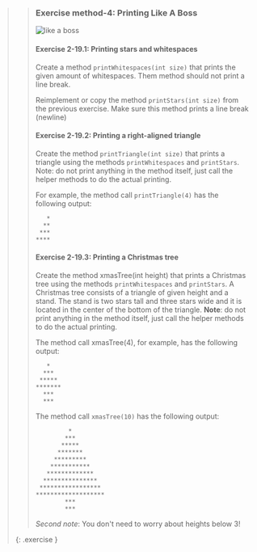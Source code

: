 >>### Exercise method-4: Printing Like A Boss
>> ![like a boss](images/4_likeaboss.png?right)
>>#### Exercise 2-19.1: Printing stars and whitespaces
>>
>>Create a method `printWhitespaces(int size)` that prints the given amount of whitespaces. Them method should not print a line break.
>>
>>Reimplement or copy the method `printStars(int size)` from the previous exercise. Make sure this method prints a line break (newline)
>>
>>#### Exercise 2-19.2: Printing a right-aligned triangle
>>
>>Create the method `printTriangle(int size)` that prints a triangle using the methods `printWhitespaces` and `printStars`. Note: do not print anything in the method itself, just call the helper methods to do the actual printing.
>>
>>For example, the method call `printTriangle(4)` has the following output:
>>
>>```output
>>    *
>>   **
>>  ***
>> ****
>>```
>>#### Exercise 2-19.3: Printing a Christmas tree
>>
>>Create the method xmasTree(int height) that prints a Christmas tree using the methods `printWhitespaces` and `printStars`. A Christmas tree consists of a triangle of given height and a stand. The stand is two stars tall and three stars wide and it is located in the center of the bottom of the triangle. **Note**: do not print anything in the method itself, just call the helper methods to do the actual printing.
>>
>>The method call xmasTree(4), for example, has the following output:
>>
>>```output
>>    *
>>   ***
>>  *****
>> *******
>>   ***
>>   ***
>>```
>>
>>The method call `xmasTree(10)` has the following output:
>>
>>```output
>>          *
>>         ***
>>        *****
>>       *******
>>      *********
>>     ***********
>>    *************
>>   ***************
>>  *****************
>> *******************
>>         ***
>>         ***
>>```
>>*Second note*: You don't need to worry about heights below 3!
>>
>{: .exercise }